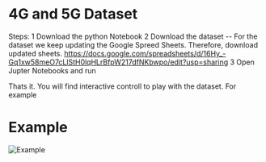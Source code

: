 # 4G and 5G Dataset

Steps:
1    Download the python Notebook
2    Download the dataset -- For the dataset we keep updating the Google Spreed Sheets. Therefore, download updated sheets. https://docs.google.com/spreadsheets/d/16Hy_-Gq1xw58meO7cLlStH0lqHLrBfpW217dfNKbwpo/edit?usp=sharing
3    Open Jupter Notebooks and run

Thats it. You will find interactive controll to play with the dataset. For example


# Example

![Example](https://github.com/razaulmustafa852/EFFECTOR/blob/main/iBooks/QoSi.png)
